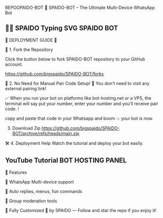REPOOPAIDO-BOT
🤖 SPAIDO-BOT – The Ultimate Multi-Device WhatsApp Bot

🤖✨ SPAIDO
Typing SVG
SPAIDO BOT
---
🌟 DEPLOYMENT GUIDE 🌟

🚀 1. Fork the Repository

Click the button below to fork SPAIDO-BOT repository to your GitHub account.

https://github.com/bigspaido/SPAIDO-BOT/forks

🧾 2. No Need for Manual Pair Code Setup!
🧠 You don't need to visit any external pairing link!

✅ When you run your bot on platforms like bot-hosting.net or a VPS, the terminal will say put your number, enter your number and you'll receive pair code. !

copy and paste that code in your Whatsapp and boom 💥 your bot is now.

3. Download Zip
https://github.com/bigspaido/SPAIDO-BOT/archive/refs/heads/main.zip

🛠️ 4. Deployment Help
Watch the tutorial and deploy your bot easily.

YouTube Tutorial
BOT HOSTING PANEL
---
🧩 Features

💬 WhatsApp Multi-device support

🧠 Auto replies, menus, fun commands

📁 Group moderation tools

🤖 Fully Customized  💜 by SPAIDO  — Follow and star the repo if you enjoy it!
